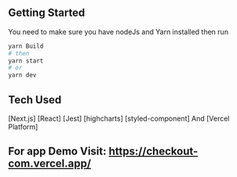 
## Getting Started

You need to make sure you have nodeJs and Yarn installed
then run 

```bash
yarn Build
# then
yarn start
# or
yarn dev
```

## Tech Used

[Next.js]
[React]
[Jest]
[highcharts]
[styled-component]
And 
[Vercel Platform]


## For app Demo Visit: https://checkout-com.vercel.app/